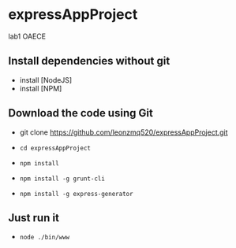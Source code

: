expressAppProject  
====================
lab1 OAECE

## Install dependencies without git 
+ install [NodeJS]
+ install [NPM]
	
## Download the code using Git
+ git clone https://github.com/leonzmq520/expressAppProject.git
+ `cd expressAppProject`
	
+ `npm install`
+ `npm install -g grunt-cli`
+ `npm install -g express-generator`

## Just run it
+ `node ./bin/www`

